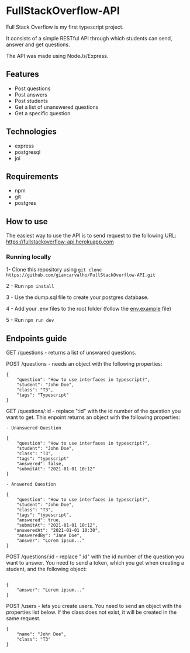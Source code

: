 # FullStackOverflow-API

Full Stack Overflow is my first typescript project.

It consists of a simple RESTful API through which students can send, answer and get questions. 

The API was made using NodeJs/Express. 

## Features

- Post questions
- Post answers
- Post students
- Get a list of unanswered questions
- Get a specific question

## Technologies

- express
- postgresql 
- joi


## Requirements

- npm
- git
- postgres

## How to use

The easiest way to use the API is to send request to the following URL: https://fullstackoverflow-api.herokuapp.com

### Running locally

1- Clone this repository using ```git clone https://github.com/giancarvalho/FullStackOverflow-API.git```

2 - Run ```npm install``` 

3 - Use the dump.sql file to create your postgres database.

4 - Add your .env files to the root folder (follow the [env.example](https://github.com/giancarvalho/FullStackOverflow-API/blob/d480e7899a1ef3f200ff428fabcc8554e3fccc42/.env.example) file)

5 - Run ```npm run dev```


## Endpoints guide

GET /questions - returns a list of unswared questions.

POST /questions - needs an object with the following properties:

```
{
	"question": "How to use interfaces in typescript?",
	"student": "John Doe",
	"class": "T3",
	"tags": "Typescript"
}

```
GET /questions/:id - replace ":id" with the id number of the question you want to get. This enpoint returns an object with the following properties:

```
- Unanswered Question

{
	"question": "How to use interfaces in typescript?",
	"student": "John Doe",
	"class": "T3",
	"tags": "typescript"
	"answered": false,
	"submitAt": "2021-01-01 10:12"
}

- Answered Question

{
	"question": "How to use interfaces in typescript?",
	"student": "John Doe",
	"class": "T3",
	"tags": "typescript",
	"answered": true,
	"submitAt": "2021-01-01 10:12",
   "answeredAt": "2021-01-01 10:30",
	"answeredBy": "Jane Doe",
	"answer": "Lorem ipsum..." 
}

```

POST /questions/:id - replace ":id" with the id number of the question you want to answer. You need to send a token, which you get when creating a student, and the following object:

```

{
	"answer": "Lorem ipsum..." 
}

```

POST /users - lets you create users. You need to send an object with the properties list below. If the class does not exist, it will be created in the same request.

```
{
	"name": "John Doe",
	"class": "T3" 
}

```
